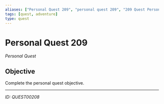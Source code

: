 ```yaml
---
aliases: ["Personal Quest 209", "personal quest 209", "209 Quest Personal"]
tags: [quest, adventure]
type: quest
---
```


# Personal Quest 209

*Personal Quest*

## Objective
Complete the personal quest objective.

---
*ID: QUEST00208*
